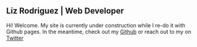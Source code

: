 ## Liz Rodriguez | Web Developer

Hi! Welcome. My site is currently under construction while I re-do it with Github pages. In the meantime, check out my [Github](https://github.com/lizrodriguez/) or reach out to my on [Twitter](https://twitter.com/binarydigit)

